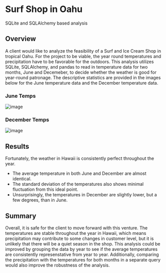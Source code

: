 # Surf Shop in Oahu
SQLite and SQLAlchemy based analysis


## Overview

A client would like to analyze the feasibility of a Surf and Ice Cream Shop in tropical Oahu.  For the project to be viable, the year round temperatures and precipitation have to be favorable for the outdoors.  This analysis utilizes SQLite, SQLAlchemy, and pandas to read in temperature data for two months, June and Decemeber, to decide whether the weather is good for year-round patronage.  The descriptive statistics are provided in the images below for the June temperature data and the December temperature data.

### June Temps
![image](https://user-images.githubusercontent.com/59892063/150272503-df5605c0-7db7-4b2e-973c-d7180c16cdcf.png)

### December Temps
![image](https://user-images.githubusercontent.com/59892063/150272548-bfd3125d-1b7f-4690-9ee5-1d7e1c17ab81.png)

## Results

Fortunately, the weather in Hawaii is consistently perfect throughout the year.
- The average temperature in both June and December are almost identical.
- The standard deviation of the temperatures also shows minimal fluctuation from this ideal point.
- Unsurprisingly, the temperatures in December are slightly lower, but a few degrees, than in June.

## Summary
Overall, it is safe for the client to move forward with this venture. The temperatures are stable throughout the year in Hawaii, which means precipitation may contribute to some changes in customer level, but it is unlikely that there will be a quiet season in the shop.  This analysis could be improved by grouping the data by year to see if the average temperatures are consistently represenstative from year to year.  Additionally, comparing the precipitation with the temperatures for both months in a separate query would also improve the robustness of the analysis.
